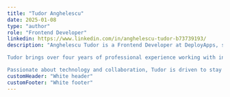 ```yaml
---
title: "Tudor Anghelescu"
date: 2025-01-08
type: "author"
role: "Frontend Developer"
linkedin: https://www.linkedin.com/in/anghelescu-tudor-b73739193/
description: "Anghelescu Tudor is a Frontend Developer at DeployApps, specializing in crafting responsive, user-friendly interfaces that empower developers to seamlessly deploy applications. With a solid foundation in React.js, Redux, and Styled Components, Tudor excels in building scalable, intuitive web applications.

Tudor brings over four years of professional experience working with innovative teams, including roles at leekz and Sportya, where he honed his skills in front-end development and software design.

Passionate about technology and collaboration, Tudor is driven to stay ahead of industry trends, continuously refining his skills to create cutting-edge digital experiences."
customHeader: "White header"
customFooter: "White footer"
---
```

